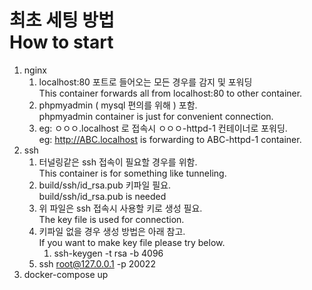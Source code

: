 # 최초 세팅 방법<br/>How to start

1. nginx
   1. localhost:80 포트로 들어오는 모든 경우를 감지 및 포워딩<br/>This container forwards all from localhost:80 to other container.
   2. phpmyadmin ( mysql 편의를 위해 ) 포함.<br/>phpmyadmin container is just for convenient connection.
   3. eg: ㅇㅇㅇ.localhost 로 접속시 ㅇㅇㅇ-httpd-1 컨테이너로 포워딩.<br/>eg: http://ABC.localhost is forwarding to ABC-httpd-1 container.
2. ssh
   1. 터널링같은 ssh 접속이 필요할 경우를 위함.<br/>This container is for something like tunneling.
   2. build/ssh/id_rsa.pub 키파일 필요.<br/>build/ssh/id_rsa.pub is needed
   3. 위 파일은 ssh 접속시 사용할 키로 생성 필요.<br/>The key file is used for connection.
   4. 키파일 없을 경우 생성 방법은 아래 참고.<br/>If you want to make key file please try below.
      1. ssh-keygen -t rsa -b 4096
   5. ssh root@127.0.0.1 -p 20022
3. docker-compose up